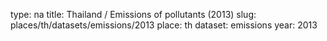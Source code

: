 type: na
title: Thailand / Emissions of pollutants (2013)
slug: places/th/datasets/emissions/2013
place: th
dataset: emissions
year: 2013
